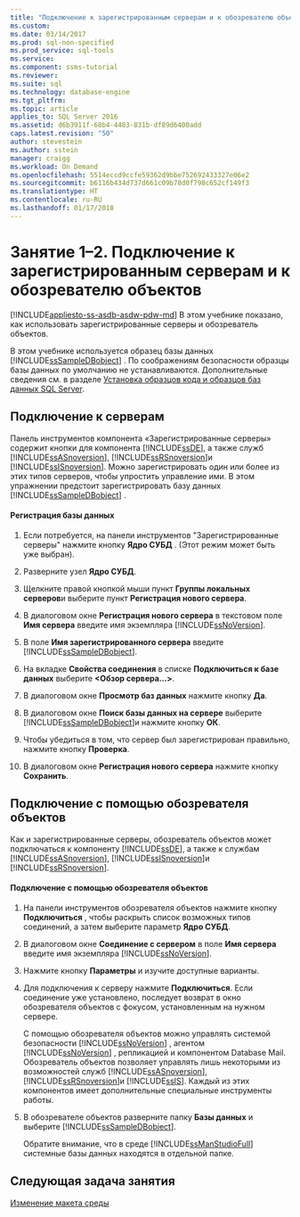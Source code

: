 ```yaml
---
title: "Подключение к зарегистрированным серверам и к обозревателю объектов | Документы Майкрософт"
ms.custom: 
ms.date: 03/14/2017
ms.prod: sql-non-specified
ms.prod_service: sql-tools
ms.service: 
ms.component: ssms-tutorial
ms.reviewer: 
ms.suite: sql
ms.technology: database-engine
ms.tgt_pltfrm: 
ms.topic: article
applies_to: SQL Server 2016
ms.assetid: d6b3911f-68b4-4483-831b-df89d6400add
caps.latest.revision: "50"
author: stevestein
ms.author: sstein
manager: craigg
ms.workload: On Demand
ms.openlocfilehash: 5514eccd9ccfe59362d9bbe752692433327e06e2
ms.sourcegitcommit: b6116b434d737d661c09b78d0f798c652cf149f3
ms.translationtype: HT
ms.contentlocale: ru-RU
ms.lasthandoff: 01/17/2018
---
```

# <a name="lesson-1-2---connect-with-registered-servers-and-object-explorer"></a>Занятие 1–2. Подключение к зарегистрированным серверам и к обозревателю объектов
[!INCLUDE[appliesto-ss-asdb-asdw-pdw-md](../../includes/appliesto-ss-asdb-asdw-pdw-md.md)] В этом учебнике показано, как использовать зарегистрированные серверы и обозреватель объектов.  
  
В этом учебнике используется образец базы данных [!INCLUDE[ssSampleDBobject](../../includes/sssampledbobject-md.md)] . По соображениям безопасности образцы базы данных по умолчанию не устанавливаются. Дополнительные сведения см. в разделе [Установка образцов кода и образцов баз данных SQL Server](http://sqlserversamples.codeplex.com).  
  
## <a name="connecting-to-servers"></a>Подключение к серверам  
Панель инструментов компонента «Зарегистрированные серверы» содержит кнопки для компонента [!INCLUDE[ssDE](../../includes/ssde-md.md)], а также служб [!INCLUDE[ssASnoversion](../../includes/ssasnoversion-md.md)], [!INCLUDE[ssRSnoversion](../../includes/ssrsnoversion-md.md)]и [!INCLUDE[ssISnoversion](../../includes/ssisnoversion-md.md)]. Можно зарегистрировать один или более из этих типов серверов, чтобы упростить управление ими. В этом упражнении предстоит зарегистрировать базу данных [!INCLUDE[ssSampleDBobject](../../includes/sssampledbobject-md.md)] .  
  
#### <a name="to-register-the-database"></a>Регистрация базы данных  
  
1.  Если потребуется, на панели инструментов "Зарегистрированные серверы" нажмите кнопку **Ядро СУБД** . (Этот режим может быть уже выбран).  
  
2.  Разверните узел **Ядро СУБД**.  
  
3.  Щелкните правой кнопкой мыши пункт **Группы локальных серверов**и выберите пункт **Регистрация нового сервера**.  
  
4.  В диалоговом окне **Регистрация нового сервера** в текстовом поле **Имя сервера** введите имя экземпляра [!INCLUDE[ssNoVersion](../../includes/ssnoversion-md.md)].  
  
5.  В поле **Имя зарегистрированного сервера** введите [!INCLUDE[ssSampleDBobject](../../includes/sssampledbobject-md.md)].  
  
6.  На вкладке **Свойства соединения** в списке **Подключиться к базе данных** выберите **\<Обзор сервера…>**.  
  
7.  В диалоговом окне **Просмотр баз данных** нажмите кнопку **Да**.  
  
8.  В диалоговом окне **Поиск базы данных на сервере** выберите [!INCLUDE[ssSampleDBobject](../../includes/sssampledbobject-md.md)]и нажмите кнопку **ОК**.  
  
9. Чтобы убедиться в том, что сервер был зарегистрирован правильно, нажмите кнопку **Проверка**.  
  
10. В диалоговом окне **Регистрация нового сервера** нажмите кнопку **Сохранить**.  
  
## <a name="connecting-with-object-explorer"></a>Подключение с помощью обозревателя объектов  
Как и зарегистрированные серверы, обозреватель объектов может подключаться к компоненту [!INCLUDE[ssDE](../../includes/ssde-md.md)], а также к службам [!INCLUDE[ssASnoversion](../../includes/ssasnoversion-md.md)], [!INCLUDE[ssISnoversion](../../includes/ssisnoversion-md.md)]и [!INCLUDE[ssRSnoversion](../../includes/ssrsnoversion-md.md)].  
  
#### <a name="to-connect-with-object-explorer"></a>Подключение с помощью обозревателя объектов  
  
1.  На панели инструментов обозревателя объектов нажмите кнопку **Подключиться** , чтобы раскрыть список возможных типов соединений, а затем выберите параметр **Ядро СУБД**.  
  
2.  В диалоговом окне **Соединение с сервером** в поле **Имя сервера** введите имя экземпляра [!INCLUDE[ssNoVersion](../../includes/ssnoversion-md.md)].  
  
3.  Нажмите кнопку **Параметры** и изучите доступные варианты.  
  
4.  Для подключения к серверу нажмите **Подключиться**. Если соединение уже установлено, последует возврат в окно обозревателя объектов с фокусом, установленным на нужном сервере.  
  
    С помощью обозревателя объектов можно управлять системой безопасности [!INCLUDE[ssNoVersion](../../includes/ssnoversion-md.md)] , агентом [!INCLUDE[ssNoVersion](../../includes/ssnoversion-md.md)] , репликацией и компонентом Database Mail. Обозреватель объектов позволяет управлять лишь некоторыми из возможностей служб [!INCLUDE[ssASnoversion](../../includes/ssasnoversion-md.md)], [!INCLUDE[ssRSnoversion](../../includes/ssrsnoversion-md.md)]и [!INCLUDE[ssIS](../../includes/ssis-md.md)]. Каждый из этих компонентов имеет дополнительные специальные инструменты работы.  
  
5.  В обозревателе объектов разверните папку **Базы данных** и выберите [!INCLUDE[ssSampleDBobject](../../includes/sssampledbobject-md.md)].  
  
    Обратите внимание, что в среде [!INCLUDE[ssManStudioFull](../../includes/ssmanstudiofull-md.md)] системные базы данных находятся в отдельной папке.  
  
## <a name="next-task-in-lesson"></a>Следующая задача занятия  
[Изменение макета среды](../../tools/sql-server-management-studio/lesson-1-3-change-the-environment-layout.md)  
  
  
  
